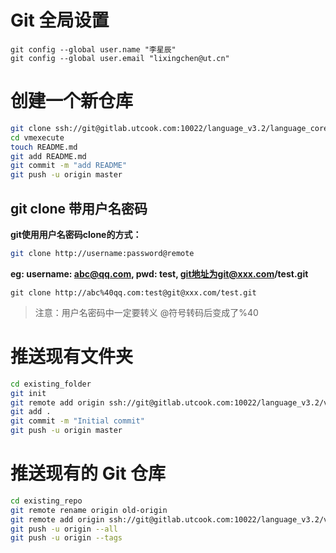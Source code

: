 # Git 全局设置

```shell
git config --global user.name "李星辰" 
git config --global user.email "lixingchen@ut.cn" 
```

# 创建一个新仓库

```sh
git clone ssh://git@gitlab.utcook.com:10022/language_v3.2/language_core/vmexecute.git 
cd vmexecute 
touch README.md 
git add README.md 
git commit -m "add README" 
git push -u origin master
```

## git clone 带用户名密码

**git使用用户名密码clone的方式：**

```sh
git clone http://username:password@remote
```

**eg: username:  abc@qq.com, pwd: test, git地址为git@xxx.com/test.git**

```
git clone http://abc%40qq.com:test@git@xxx.com/test.git
```

> 注意：用户名密码中一定要转义 @符号转码后变成了%40

# 推送现有文件夹

```sh
cd existing_folder 
git init 
git remote add origin ssh://git@gitlab.utcook.com:10022/language_v3.2/vmexecute.git 
git add . 
git commit -m "Initial commit" 
git push -u origin master
```

# 推送现有的 Git 仓库

```sh
cd existing_repo 
git remote rename origin old-origin 
git remote add origin ssh://git@gitlab.utcook.com:10022/language_v3.2/vmexecute.git
git push -u origin --all
git push -u origin --tags
```

